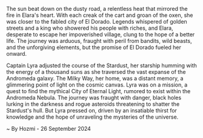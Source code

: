 
The sun beat down on the dusty road, a relentless heat that mirrored the fire in Elara's heart.  With each creak of the cart and groan of the oxen, she was closer to the fabled city of El Dorado. Legends whispered of golden streets and a king who showered his people with riches, and Elara, desperate to escape her impoverished village, clung to the hope of a better life. The journey was arduous, fraught with peril from bandits, wild beasts, and the unforgiving elements, but the promise of El Dorado fueled her onward.

Captain Lyra adjusted the course of the Stardust, her starship humming with the energy of a thousand suns as she traversed the vast expanse of the Andromeda galaxy. The Milky Way, her home, was a distant memory, a glimmering point of light on the cosmic canvas.  Lyra was on a mission, a quest to find the mythical City of Eternal Light, rumored to exist within the Andromeda Nebula.  The journey was fraught with danger, black holes lurking in the darkness and rogue asteroids threatening to shatter the Stardust's hull. But Lyra pressed on, driven by an insatiable thirst for knowledge and the hope of unraveling the mysteries of the universe. 

~ By Hozmi - 26 September 2024
